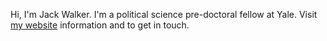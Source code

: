 Hi, I'm Jack Walker. I'm a political science pre-doctoral fellow at Yale. Visit [my website](https://walkerdjack.github.io) information and to get in touch.
